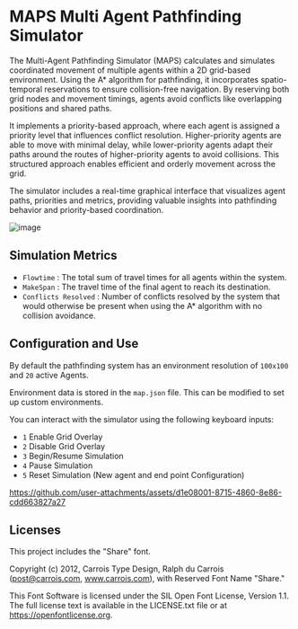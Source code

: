 # MAPS Multi Agent Pathfinding Simulator
The Multi-Agent Pathfinding Simulator (MAPS) calculates and simulates coordinated movement of multiple agents within a 2D grid-based environment. Using the A* algorithm for pathfinding, it incorporates spatio-temporal reservations to ensure collision-free navigation. By reserving both grid nodes and movement timings, agents avoid conflicts like overlapping positions and shared paths.

It implements a priority-based approach, where each agent is assigned a priority level that influences conflict resolution. Higher-priority agents are able to move with minimal delay, while lower-priority agents adapt their paths around the routes of higher-priority agents to avoid collisions. This structured approach enables efficient and orderly movement across the grid.

The simulator includes a real-time graphical interface that visualizes agent paths, priorities and metrics, providing valuable insights into pathfinding behavior and priority-based coordination.
<br />

![image](https://github.com/user-attachments/assets/2bdb6224-3770-4245-9044-6a6bbc5ce610)

## Simulation Metrics
- ```Flowtime``` : The total sum of travel times for all agents within the system.
- ```MakeSpan``` : The travel time of the final agent to reach its destination.
- ```Conflicts Resolved``` : Number of conflicts resolved by the system that would otherwise be present when using the A* algorithm with no collision avoidance.

## Configuration and Use
By default the pathfinding system has an environment resolution of ```100x100``` and ```20``` active Agents.

Environment data is stored in the ```map.json``` file. This can be modified to set up custom environments.

You can interact with the simulator using the following keyboard inputs:

- ```1``` Enable Grid Overlay
- ```2``` Disable Grid Overlay
- ```3``` Begin/Resume Simulation
- ```4``` Pause Simulation
- ```5``` Reset Simulation (New agent and end point Configuration)

https://github.com/user-attachments/assets/d1e08001-8715-4860-8e86-cdd663827a27

## Licenses
This project includes the "Share" font.

Copyright (c) 2012, Carrois Type Design, Ralph du Carrois (post@carrois.com, www.carrois.com), with Reserved Font Name "Share."

This Font Software is licensed under the SIL Open Font License, Version 1.1. The full license text is available in the LICENSE.txt file or at https://openfontlicense.org.
